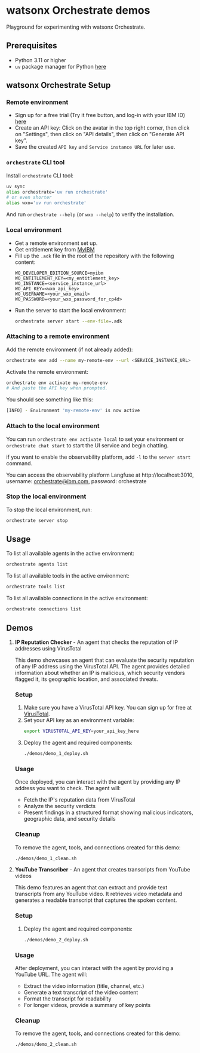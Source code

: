 # watsonx Orchestrate demos

Playground for experimenting with watsonx Orchestrate.

## Prerequisites

- Python 3.11 or higher
- `uv` package manager for
  Python [here](https://github.com/astral-sh/uv?tab=readme-ov-file#installation)

## watsonx Orchestrate Setup

### Remote environment

- Sign up for a free trial (Try it free button, and log-in with your IBM
  ID) [here](https://www.ibm.com/products/watsonx-orchestrate)
- Create an API key: Click on the avatar in the top right corner, then click on "Settings", then
  click on "API details", then click on "Generate API key".
- Save the created `API key` and `Service instance URL` for later use.

### `orchestrate` CLI tool

Install `orchestrate` CLI tool:

```bash
uv sync
alias orchestrate='uv run orchestrate'
# or even shorter
alias wxo='uv run orchestrate' 
```

And run `orchestrate --help` (or `wxo --help`) to verify the installation.

### Local environment

- Get a remote environment set up.
- Get entitlement key from [MyIBM](https://myibm.ibm.com/)
- Fill up the `.adk` file in the root of the repository with the following content:
   ```
   WO_DEVELOPER_EDITION_SOURCE=myibm
   WO_ENTITLEMENT_KEY=<my_entitlement_key>
   WO_INSTANCE=<service_instance_url>
   WO_API_KEY=<wxo_api_key>
   WO_USERNAME=<your_wxo_email>
   WO_PASSWORD=<your_wxo_password_for_cp4d>
   ```
- Run the server to start the local environment:
   ```bash
   orchestrate server start --env-file=.adk
   ```

### Attaching to a remote environment

Add the remote environment (if not already added):

```bash
orchestrate env add --name my-remote-env --url <SERVICE_INSTANCE_URL>
```

Activate the remote environment:

```bash
orchestrate env activate my-remote-env
# And paste the API key when prompted.
```

You should see something like this:

```bash
[INFO] - Environment 'my-remote-env' is now active
```

### Attach to the local environment
You can run `orchestrate env activate local` to set your environment or `orchestrate chat start` to start the UI service and begin chatting.

if you want to enable the observability platform, add `-l` to the `server start` command.

You can access the observability platform Langfuse at http://localhost:3010, username: orchestrate@ibm.com, password: orchestrate


### Stop the local environment
To stop the local environment, run:

```bash
orchestrate server stop
````

## Usage

To list all available agents in the active environment:

```bash
orchestrate agents list
```

To list all available tools in the active environment:

```bash
orchestrate tools list
```

To list all available connections in the active environment:

```bash
orchestrate connections list
```

## Demos

1. **IP Reputation Checker** - An agent that checks the reputation of IP addresses using VirusTotal

   This demo showcases an agent that can evaluate the security reputation of any IP address using
   the VirusTotal API. The agent provides detailed information about whether an IP is malicious,
   which security vendors flagged it, its geographic location, and associated threats.

   ### Setup
    1. Make sure you have a VirusTotal API key. You can sign up for free
       at [VirusTotal](https://www.virustotal.com/).
    2. Set your API key as an environment variable:
       ```bash
       export VIRUSTOTAL_API_KEY=your_api_key_here
       ```
    3. Deploy the agent and required components:
       ```bash
       ./demos/demo_1_deploy.sh
       ```

   ### Usage
   Once deployed, you can interact with the agent by providing any IP address you want to check. The
   agent will:
    - Fetch the IP's reputation data from VirusTotal
    - Analyze the security verdicts
    - Present findings in a structured format showing malicious indicators, geographic data, and
      security details

   ### Cleanup
   To remove the agent, tools, and connections created for this demo:
   ```bash
   ./demos/demo_1_clean.sh
   ```

2. **YouTube Transcriber** - An agent that creates transcripts from YouTube videos

   This demo features an agent that can extract and provide text transcripts from any YouTube video. 
   It retrieves video metadata and generates a readable transcript that captures the spoken content.

   ### Setup
    1. Deploy the agent and required components:
       ```bash
       ./demos/demo_2_deploy.sh
       ```

   ### Usage
   After deployment, you can interact with the agent by providing a YouTube URL. The agent will:
    - Extract the video information (title, channel, etc.)
    - Generate a text transcript of the video content
    - Format the transcript for readability
    - For longer videos, provide a summary of key points

   ### Cleanup
   To remove the agent, tools, and connections created for this demo:
   ```bash
   ./demos/demo_2_clean.sh
   ```
